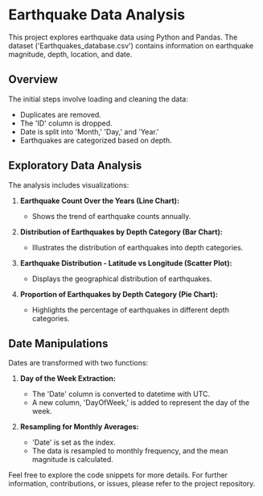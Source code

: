 # Earthquake Data Analysis

This project explores earthquake data using Python and Pandas. The dataset ('Earthquakes_database.csv') contains information on earthquake magnitude, depth, location, and date.

## Overview

The initial steps involve loading and cleaning the data:

- Duplicates are removed.
- The 'ID' column is dropped.
- Date is split into 'Month,' 'Day,' and 'Year.'
- Earthquakes are categorized based on depth.

## Exploratory Data Analysis

The analysis includes visualizations:

1. **Earthquake Count Over the Years (Line Chart):**
   - Shows the trend of earthquake counts annually.

2. **Distribution of Earthquakes by Depth Category (Bar Chart):**
   - Illustrates the distribution of earthquakes into depth categories.

3. **Earthquake Distribution - Latitude vs Longitude (Scatter Plot):**
   - Displays the geographical distribution of earthquakes.

4. **Proportion of Earthquakes by Depth Category (Pie Chart):**
   - Highlights the percentage of earthquakes in different depth categories.

## Date Manipulations

Dates are transformed with two functions:

1. **Day of the Week Extraction:**
   - The 'Date' column is converted to datetime with UTC.
   - A new column, 'DayOfWeek,' is added to represent the day of the week.

2. **Resampling for Monthly Averages:**
   - 'Date' is set as the index.
   - The data is resampled to monthly frequency, and the mean magnitude is calculated.

Feel free to explore the code snippets for more details. For further information, contributions, or issues, please refer to the project repository.

